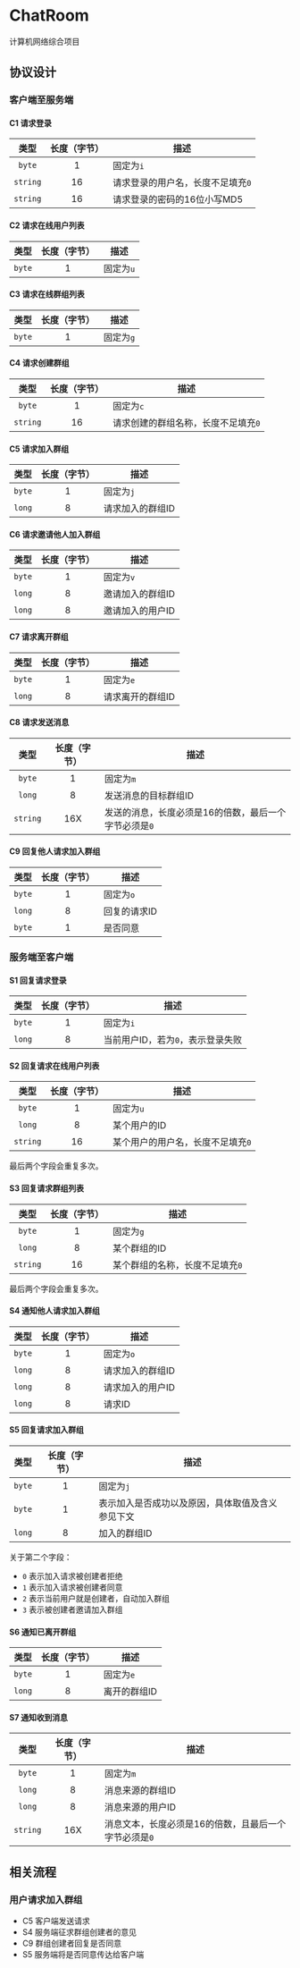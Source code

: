 # ChatRoom

计算机网络综合项目

## 协议设计

### 客户端至服务端

#### C1 请求登录

|类型|长度（字节）|描述|
|:---:|:---:|-----|
|`byte`|1|固定为`i`|
|`string`|16|请求登录的用户名，长度不足填充`0`|
|`string`|16|请求登录的密码的16位小写MD5|

#### C2 请求在线用户列表

|类型|长度（字节）|描述|
|:---:|:---:|-----|
|`byte`|1|固定为`u`|

#### C3 请求在线群组列表

|类型|长度（字节）|描述|
|:---:|:---:|-----|
|`byte`|1|固定为`g`|

#### C4 请求创建群组

|类型|长度（字节）|描述|
|:---:|:---:|-----|
|`byte`|1|固定为`c`|
|`string`|16|请求创建的群组名称，长度不足填充`0`|

#### C5 请求加入群组

|类型|长度（字节）|描述|
|:---:|:---:|-----|
|`byte`|1|固定为`j`|
|`long`|8|请求加入的群组ID|

#### C6 请求邀请他人加入群组

|类型|长度（字节）|描述|
|:---:|:---:|-----|
|`byte`|1|固定为`v`|
|`long`|8|邀请加入的群组ID|
|`long`|8|邀请加入的用户ID|

#### C7 请求离开群组

|类型|长度（字节）|描述|
|:---:|:---:|-----|
|`byte`|1|固定为`e`|
|`long`|8|请求离开的群组ID|

#### C8 请求发送消息

|类型|长度（字节）|描述|
|:---:|:---:|-----|
|`byte`|1|固定为`m`|
|`long`|8|发送消息的目标群组ID|
|`string`|16X|发送的消息，长度必须是16的倍数，最后一个字节必须是`0`|

#### C9 回复他人请求加入群组

|类型|长度（字节）|描述|
|:---:|:---:|-----|
|`byte`|1|固定为`o`|
|`long`|8|回复的请求ID|
|`byte`|1|是否同意|

### 服务端至客户端

#### S1 回复请求登录

|类型|长度（字节）|描述|
|:---:|:---:|-----|
|`byte`|1|固定为`i`|
|`long`|8|当前用户ID，若为`0`，表示登录失败|

#### S2 回复请求在线用户列表

|类型|长度（字节）|描述|
|:---:|:---:|-----|
|`byte`|1|固定为`u`|
|`long`|8|某个用户的ID|
|`string`|16|某个用户的用户名，长度不足填充`0`|

最后两个字段会重复多次。

#### S3 回复请求群组列表

|类型|长度（字节）|描述|
|:---:|:---:|-----|
|`byte`|1|固定为`g`|
|`long`|8|某个群组的ID|
|`string`|16|某个群组的名称，长度不足填充`0`|

最后两个字段会重复多次。

#### S4 通知他人请求加入群组

|类型|长度（字节）|描述|
|:---:|:---:|-----|
|`byte`|1|固定为`o`|
|`long`|8|请求加入的群组ID|
|`long`|8|请求加入的用户ID|
|`long`|8|请求ID|

#### S5 回复请求加入群组

|类型|长度（字节）|描述|
|:---:|:---:|-----|
|`byte`|1|固定为`j`|
|`byte`|1|表示加入是否成功以及原因，具体取值及含义参见下文|
|`long`|8|加入的群组ID|

关于第二个字段：
 - `0` 表示加入请求被创建者拒绝
 - `1` 表示加入请求被创建者同意
 - `2` 表示当前用户就是创建者，自动加入群组
 - `3` 表示被创建者邀请加入群组

#### S6 通知已离开群组

|类型|长度（字节）|描述|
|:---:|:---:|-----|
|`byte`|1|固定为`e`|
|`long`|8|离开的群组ID|

#### S7 通知收到消息

|类型|长度（字节）|描述|
|:---:|:---:|-----|
|`byte`|1|固定为`m`|
|`long`|8|消息来源的群组ID|
|`long`|8|消息来源的用户ID|
|`string`|16X|消息文本，长度必须是16的倍数，且最后一个字节必须是`0`|

## 相关流程

### 用户请求加入群组

 - C5 客户端发送请求
 - S4 服务端征求群组创建者的意见
 - C9 群组创建者回复是否同意
 - S5 服务端将是否同意传达给客户端
